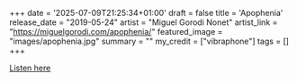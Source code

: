 +++
date = '2025-07-09T21:25:34+01:00'
draft = false
title = 'Apophenia'
release_date = "2019-05-24"
artist = "Miguel Gorodi Nonet"
artist_link = "https://miguelgorodi.com/apophenia/"
featured_image = "images/apophenia.jpg"
summary = ""
my_credit = ["vibraphone"]
tags = []
+++

[Listen here](https://orcd.co/bvjdd62)
